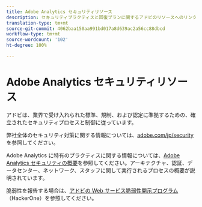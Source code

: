 ```yaml
---
title: Adobe Analytics セキュリティリソース
description: セキュリティプラクティスと回復プランに関するアドビのリソースへのリンクです。
translation-type: tm+mt
source-git-commit: 4062baa150aa991bd017a8d639ac2a56cc88dbcd
workflow-type: tm+mt
source-wordcount: '102'
ht-degree: 100%

---
```



# Adobe Analytics セキュリティリソース

アドビは、業界で受け入れられた標準、規制、および認定に準拠するための、確立されたセキュリティプロセスと制御に従っています。

弊社全体のセキュリティ対策に関する情報については、[adobe.com/jp/security](https://adobe.com/jp/security.html) を参照してください。

Adobe Analytics に特有のプラクティスに関する情報については、[Adobe Analytics セキュリティの概要](https://www.adobe.com/content/dam/acom/en/security/pdfs/ADB-AnalyticsSecurity-WP.pdf)を参照してください。アーキテクチャ、認証、データセンター、ネットワーク、スタッフに関して実行されるプロセスの概要が説明されています。

脆弱性を報告する場合は、[アドビの Web サービス脆弱性開示プログラム](https://hackerone.com/adobe)（HackerOne）を参照してください。
